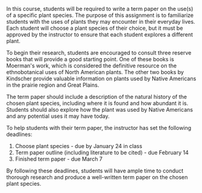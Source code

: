 In this course, students will be required to write a term paper on the use(s) of a specific plant species. The purpose of this assignment is to familiarize students with the uses of plants they may encounter in their everyday lives. Each student will choose a plant species of their choice, but it must be approved by the instructor to ensure that each student explores a different plant.

To begin their research, students are encouraged to consult three reserve books that will provide a good starting point. One of these books is Moerman's work, which is considered the definitive resource on the ethnobotanical uses of North American plants. The other two books by Kindscher provide valuable information on plants used by Native Americans in the prairie region and Great Plains.

The term paper should include a description of the natural history of the chosen plant species, including where it is found and how abundant it is. Students should also explore how the plant was used by Native Americans and any potential uses it may have today.

To help students with their term paper, the instructor has set the following deadlines:

1. Choose plant species - due by January 24 in class
2. Term paper outline (including literature to be cited) - due February 14
3. Finished term paper - due March 7

By following these deadlines, students will have ample time to conduct thorough research and produce a well-written term paper on the chosen plant species.
